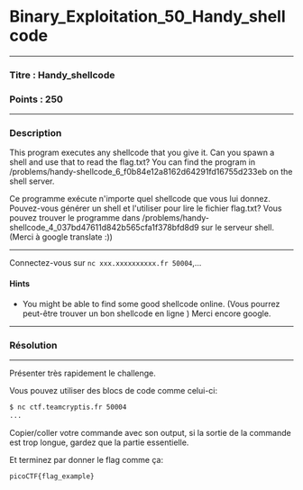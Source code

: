# Binary_Exploitation_50_Handy_shellcode

------

### Titre : Handy_shellcode

### Points : 250

------

### Description 

This program executes any shellcode that you give it. Can you spawn a shell and use that to read the flag.txt? You can find the program in /problems/handy-shellcode_6_f0b84e12a8162d64291fd16755d233eb on the shell server.

Ce programme exécute n'importe quel shellcode que vous lui donnez. Pouvez-vous générer un shell et l'utiliser pour lire le fichier flag.txt? Vous pouvez trouver le programme dans /problems/handy-shellcode_4_037bd47611d842b565cfa1f378bfd8d9 sur le serveur shell. (Merci à google translate :))

------

Connectez-vous sur  `nc xxx.xxxxxxxxxx.fr 50004`,...

#### Hints

* You might be able to find some good shellcode online. (Vous pourrez peut-être trouver un bon shellcode en ligne ) Merci encore google. 

------

### Résolution

---

Présenter très rapidement le challenge.

Vous pouvez utiliser des blocs de code comme celui-ci:

```bash
$ nc ctf.teamcryptis.fr 50004
...
```

Copier/coller votre commande avec son output, si la sortie de la commande est trop longue, gardez que la partie essentielle.

Et terminez par donner le flag comme ça:

`picoCTF{flag_example}`
